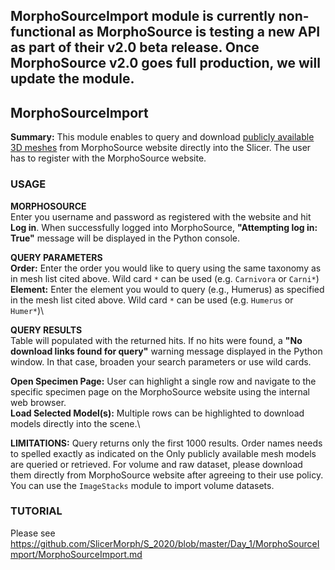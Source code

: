 ## MorphoSourceImport module is currently non-functional as MorphoSource is testing a new API as part of their v2.0 beta release. Once MorphoSource v2.0 goes full production, we will update the module.

## MorphoSourceImport
**Summary:** This module enables to query and download <a href="https://docs.google.com/spreadsheets/d/1fhdVv2JwvUJAC4dvSgKZi2pwSl7dPGaB-ksYsB64k4U/edit#gid=0"> publicly available 3D meshes</a> from MorphoSource website directly into the Slicer. The user has to register with the MorphoSource website. 

### USAGE

**MORPHOSOURCE**\
Enter you username and password as registered with the website and hit **Log in**. When successfully logged into MorphoSource, **"Attempting log in: True"** message will be displayed in the Python console.

**QUERY PARAMETERS**\
**Order:** Enter the order you would like to query using the same taxonomy as in mesh list cited above. Wild card `*` can be used (e.g. `Carnivora` or `Carni*`)\
**Element:** Enter the element you would to query (e.g., Humerus) as specified in the mesh list cited above. Wild card `*` can be used (e.g. `Humerus` or `Humer*`)\


**QUERY RESULTS**\
Table will populated with the returned hits. If no hits were found, a **"No download links found for query"** warning message displayed in the Python window. In that case, broaden your search parameters or use wild cards.

**Open Specimen Page:** User can highlight a single row and navigate to the specific specimen page on the MorphoSource website using the internal web browser.\
**Load Selected Model(s):** Multiple rows can be highlighted to download models directly into the scene.\ 


**LIMITATIONS:** Query returns only the first 1000 results. Order names needs to spelled exactly as indicated on the Only publicly available mesh models are queried or retrieved. For volume and raw dataset, please download them directly from MorphoSource website after agreeing to their use policy. You can use the `ImageStacks` module to import volume datasets.  

### TUTORIAL
Please see https://github.com/SlicerMorph/S_2020/blob/master/Day_1/MorphoSourceImport/MorphoSourceImport.md






